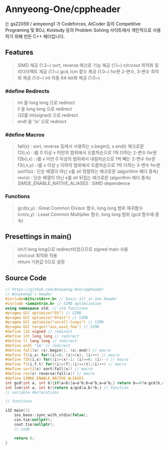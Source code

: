 # Annyeong-One/cppheader
는 gs22059 / annyeong1 가 Codeforces, AtCoder 등의 Competitive Programing 및 BOJ, Koistudy 등의 Problem Solving 사이트에서 개인적으로 사용하기 위해 만든 C++ 헤더입니다. 
## Features
> SIMD 제공 (1.2~)
> sort, reverse 매크로 기능 제공 (1.1~)
> cin/cout 최적화 및 리다이렉트 제공 (1.1~)
> gcd, lcm 함수 제공 (1.0~)
> for문 2-변수, 3-변수 최적화 제공 (1.0~)
> int 자동 64-bit화 제공 (1.0~)
### #define Redirects
> int 를 long long 으로 redirect \
> ll 을 long long 으로 redirect \
> i32를 int(signed) 으로 redirect \
> endl 을 '\n' 으로 redirect
### #define Macros
> fall(x) : sort, reverse 등에서 사용하는 x.begin(), x.end() 매크로문 \
> f2(i,x) : i를 0 이상 x 미만의 범위에서 오름차순으로 1씩 더하는 2-변수 for문 \
> f2b(i,x) : i를 x 미만 0 이상의 범위에서 내림차순으로 1씩 빼는 2-변수 for문 \
> f3(i,x,y) : i를 x 이상 y 이하의 범위에서 오름차순으로 1씩 더하는 3-변수 for문
> sort1(x) : 단순 배열이 아닌 x를 stl 정렬하는 매크로문 (algorithm 헤더 종속) \
> rev(x) : 단순 배열이 아닌 x를 stl 뒤집는 매크로문 (algorithm 헤더 종속) \
> SIMDE_ENABLE_NATIVE_ALIASES : SIMD dependence
### Functions
> gcd(x,y) : Great Common Divisor 함수, long long 범위 재귀함수 \
> lcm(x,y) : Least Common Multiplier 함수, long long 범위 (gcd 함수에 종속)
## Presettings in main()
> int가 long long으로 redirect되었으므로 signed main 사용 \
> cin/cout 최적화 적용 \
> return 기본값 0으로 설정
## Source Code
```c++
// https://github.com/Annyeong-One/cppheader
// Annyeong1's header
#include<bits/stdc++.h> // basic all in one header
#include <immintrin.h> // SIMD optimization
using namespace std; // std functions
#pragma GCC optimize("O3") // SIMD
#pragma GCC optimize("Ofast") // SIMD
#pragma GCC optimize("unroll-loops") // SIMD
#pragma GCC target("avx,avx2,fma") // SIMD
#define i32 signed // redirect
#define int long long // redirect
#define ll long long // redirect
#define endl '\n' // redirect
#define fall(x) (x).begin(), (x).end() // macro
#define f2(i,x) for((i)=0; (i)<(x); (i)++) // macro
#define f2b(i,x) for((i)=(x)-1; (i)>=0; (i)--) // macro
#define f3(i,f,t) for((i)=(f);(i)<=(t);(i)++) // macro
#define sort1(x) sort(fall(x)) // macro
#define rev(x) reverse(fall(x)) // macro
#define SIMDE_ENABLE_NATIVE_ALIASES
int gcd(int a, int b){if(a<b){a=a^b;b=a^b;a=a^b;} return b==0?a:gcd(b,a%b);} // function
int lcm(int a, int b){return a/gcd(a,b)*b;} // function
// variable declarations

// functions

i32 main(){
    ios_base::sync_with_stdio(false);
    cin.tie(nullptr);
    cout.tie(nullptr);
    // code

    return 0;
}
```
